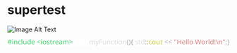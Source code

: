 # supertest

<picture>
  <img alt="Image Alt Text" src="/xqms/playground/raw/main/test.svg">
</picture>

![Alt text](test.svg "Title")


